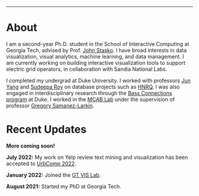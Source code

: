 ---
# About

I am a second-year Ph.D. student in the School of Interactive Computing at Georgia Tech, advised by Prof. [John Stasko](https://www.cc.gatech.edu/home/stasko/). I have broad interests in data visualization, visual analytics, machine learning, and data management. I am currently working on building interactive visualization tools to support electric grid operators, in collaboration with Sandia National Labs.

I completed my undergrad at Duke University. I worked with professors [Jun Yang](https://users.cs.duke.edu/~junyang/) and [Sudeepa Roy](https://users.cs.duke.edu/~sudeepa/) on database projects such as [HNRQ](https://dukedb-hnrq.github.io/). I was also engaged in interdisciplinary research through the [Bass Connections program](https://bassconnections.duke.edu/project-teams/using-neuroscience-optimize-digital-health-interventions-across-adulthood-2019-2020) at Duke. I worked in the [MCAB Lab](https://www.mcablab.science/) under the supervision of professor [Gregory Samanez-Larkin](https://www.mcablab.science/gregoryrsl).

# Recent Updates

**More coming soon!**

**July 2022:** My work on Yelp review text mining and visualization has been accepted to [UrbComp 2022](http://urban-computing.com/urbcomp2022/).

**January 2022:** Joined the [GT VIS Lab](https://vis.gatech.edu/).

**August 2021:** Started my PhD at Georgia Tech.
